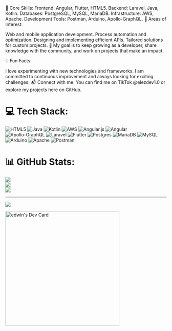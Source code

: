 🚀 Core Skills:
Frontend: Angular, Flutter, HTML5.
Backend: Laravel, Java, Kotlin.
Databases: PostgreSQL, MySQL, MariaDB.
Infrastructure: AWS, Apache.
Development Tools: Postman, Arduino, Apollo-GraphQL.
🌟 Areas of Interest:

Web and mobile application development.
Process automation and optimization.
Designing and implementing efficient APIs.
Tailored solutions for custom projects.
🎯 My goal is to keep growing as a developer, share knowledge with the community, and work on projects that make an impact.

💡 Fun Facts:

I love experimenting with new technologies and frameworks.
I am committed to continuous improvement and always looking for exciting challenges.
📬 Connect with me: You can find me on TikTok @elezdev1.0 or explore my projects here on GitHub.
# 💻 Tech Stack:
![HTML5](https://img.shields.io/badge/html5-%23E34F26.svg?style=for-the-badge&logo=html5&logoColor=white) ![Java](https://img.shields.io/badge/java-%23ED8B00.svg?style=for-the-badge&logo=java&logoColor=white) ![Kotlin](https://img.shields.io/badge/kotlin-%230095D5.svg?style=for-the-badge&logo=kotlin&logoColor=white) ![AWS](https://img.shields.io/badge/AWS-%23FF9900.svg?style=for-the-badge&logo=amazon-aws&logoColor=white) ![Angular.js](https://img.shields.io/badge/angular.js-%23E23237.svg?style=for-the-badge&logo=angularjs&logoColor=white) ![Angular](https://img.shields.io/badge/angular-%23DD0031.svg?style=for-the-badge&logo=angular&logoColor=white) ![Apollo-GraphQL](https://img.shields.io/badge/-ApolloGraphQL-311C87?style=for-the-badge&logo=apollo-graphql) ![Laravel](https://img.shields.io/badge/laravel-%23FF2D20.svg?style=for-the-badge&logo=laravel&logoColor=white) ![Flutter](https://img.shields.io/badge/Flutter-%2302569B.svg?style=for-the-badge&logo=Flutter&logoColor=white) ![Postgres](https://img.shields.io/badge/postgres-%23316192.svg?style=for-the-badge&logo=postgresql&logoColor=white) ![MariaDB](https://img.shields.io/badge/MariaDB-003545?style=for-the-badge&logo=mariadb&logoColor=white) ![MySQL](https://img.shields.io/badge/mysql-%2300f.svg?style=for-the-badge&logo=mysql&logoColor=white) ![Arduino](https://img.shields.io/badge/-Arduino-00979D?style=for-the-badge&logo=Arduino&logoColor=white) ![Apache](https://img.shields.io/badge/apache-%23D42029.svg?style=for-the-badge&logo=apache&logoColor=white) ![Postman](https://img.shields.io/badge/Postman-FF6C37?style=for-the-badge&logo=postman&logoColor=white)
# 📊 GitHub Stats:
![](https://github-readme-stats.vercel.app/api?username=ElezDev&theme=merko&hide_border=false&include_all_commits=true&count_private=true)<br/>
![](https://github-readme-streak-stats.herokuapp.com/?user=ElezDev&theme=merko&hide_border=false)<br/>
![](https://github-readme-stats.vercel.app/api/top-langs/?username=ElezDev&theme=merko&hide_border=false&include_all_commits=true&count_private=true&layout=compact)

---
[![](https://visitcount.itsvg.in/api?id=ElezDev&icon=0&color=0)](https://visitcount.itsvg.in)

<a href="https://app.daily.dev/elezdev"><img src="https://api.daily.dev/devcards/v2/Hdg4NPlBfSX0ItlybvjqM.png?type=default&r=1s0" width="356" alt="edwin's Dev Card"/></a>
<!-- Proudly created with GPRM ( https://gprm.itsvg.in ) -->
